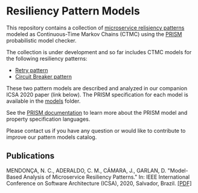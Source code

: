 # Resiliency Pattern Models

This repository contains a collection of [microservice relisiency patterns](https://docs.microsoft.com/en-us/azure/architecture/patterns/category/resiliency) modeled as Continuous-Time Markov Chains (CTMC) using the [PRISM](https://www.prismmodelchecker.org/) probabilistic model checker. 

The collection is under development and so far includes CTMC models for the following resiliency patterns:

* [Retry pattern](https://docs.microsoft.com/en-us/azure/architecture/patterns/retry)
* [Circuit Breaker pattern](https://docs.microsoft.com/en-us/azure/architecture/patterns/circuit-breaker)

These two pattern models are described and analyzed in our companion ICSA 2020 paper (link below). The PRISM specification for each model is available in the [models](./models) folder.

See the [PRISM documentation](https://www.prismmodelchecker.org/doc/) to learn more about the PRISM model and property specification languages.

Please contact us if you have any question or would like to contribute to improve our pattern models catalog.

## Publications

MENDONÇA, N. C., ADERALDO, C. M., CÁMARA, J., GARLAN, D. "Model-Based Analysis of Microservice Resiliency Patterns." In: IEEE International Conference on Software Architecture (ICSA), 2020, Salvador, Brazil. [[PDF]](/publications/ICSA2020.pdf)

